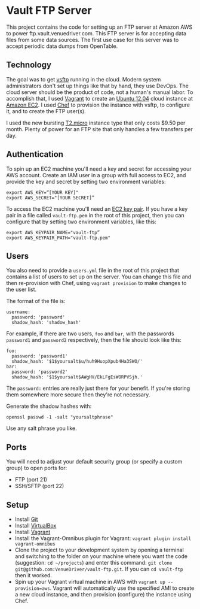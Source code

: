 # Vault FTP Server

This project contains the code for setting up an FTP server at Amazon AWS to power
ftp.vault.venuedriver.com.  This FTP server is for accepting data files from some
data sources.  The first use case for this server was to accept periodic data dumps
from OpenTable.

## Technology

The goal was to get [vsftp](http://vsftpd.beasts.org/) running in the cloud.  Modern
system administrators don't set up things like that by hand, they use DevOps.  The
cloud server should be the product of code, not a human's manual labor.  To accomplish
that, I used [Vagrant](https://www.vagrantup.com/) to create an
[Ubuntu 12.04](http://releases.ubuntu.com/12.04/) cloud instance at
[Amazon EC2](http://aws.amazon.com/ec2/).  I used [Chef](http://www.getchef.com/chef/)
to provision the instance with vsftp, to configure it, and to create the FTP user(s).

I used the new bursting
[T2.micro](http://aws.amazon.com/about-aws/whats-new/2014/07/01/introducing-t2-the-new-low-cost-general-purpose-instance-type-for-amazon-ec2/)
instance type that only costs $9.50 per month.  Plenty of power for an FTP site that only
handles a few transfers per day.

## Authentication

To spin up an EC2 machine you'll need a key and secret for accessing your AWS account.
Create an IAM user in a group with full access to EC2, and provide the key and secret
by setting two environment variables:

    export AWS_KEY=“[YOUR KEY]"
    export AWS_SECRET="[YOUR SECRET]”

To access the EC2 machine you'll need an [EC2 key pair](https://docs.aws.amazon.com/AWSEC2/latest/UserGuide/ec2-key-pairs.html).  If you have a key pair in a file
called ```vault-ftp.pem``` in the root of this project, then you can configure that
by setting two environment variables, like this:

    export AWS_KEYPAIR_NAME="vault-ftp”
    export AWS_KEYPAIR_PATH="vault-ftp.pem"

## Users

You also need to provide a ```users.yml``` file in the root of this project that contains
a list of users to set up on the server.  You can change this file and then re-provision
with Chef, using ```vagrant provision``` to make changes to the user list.

The format of the file is:

    username:
      password: 'password'
      shadow_hash: 'shadow_hash'

For example, if there are two users, ```foo``` and ```bar```, with the passwords ```password1```
and ```password2``` respectively, then the file should look like this:

    foo:
      password: 'password1'
      shadow_hash: '$1$yoursalt$u/huh9HuopXpub4Ha3SWO/'
    bar:
      password: 'password2'
      shadow_hash: '$1$yoursalt$AWgHV/EkLFgEsWORPVSjh.'

The ```password:``` entries are really just there for your benefit.  If you're storing them
somewhere more secure then they're not necessary.

Generate the shadow hashes with:

    openssl passwd -1 -salt "yoursaltphrase"

Use any salt phrase you like.

## Ports

You will need to adjust your default security group (or specify a custom group) to open ports
for:

* FTP (port 21)
* SSH/SFTP (port 22)

## Setup

* Install [Git](http://git-scm.com/)
* Install [VirtualBox](https://www.virtualbox.org)
* Install [Vagrant](http://downloads.vagrantup.com/)
* Install the Vagrant-Omnibus plugin for Vagrant: ```vagrant plugin install vagrant-omnibus```
* Clone the project to your development system by opening a terminal and switching to the
folder on your machine where you want the code (suggestion: ```cd ~/projects```) and enter
this command: ```git clone git@github.com:VenueDriver/vault-ftp.git```.  If you can
```cd vault-ftp``` then it worked.
* Spin up your Vagrant virtual machine in AWS with ```vagrant up --provision=aws```.  Vagrant will automatically use the specified AMI to create a new cloud instance, and then
provision (configure) the instance using Chef.